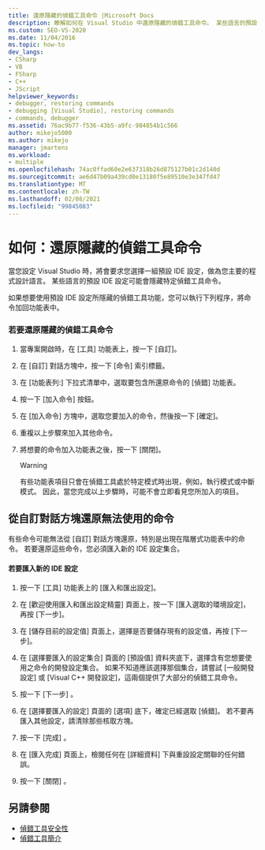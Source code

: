 ```yaml
---
title: 還原隱藏的偵錯工具命令 |Microsoft Docs
description: 瞭解如何在 Visual Studio 中還原隱藏的偵錯工具命令。 某些語言的預設 IDE 設定可能會隱藏特定偵錯工具命令。
ms.custom: SEO-VS-2020
ms.date: 11/04/2016
ms.topic: how-to
dev_langs:
- CSharp
- VB
- FSharp
- C++
- JScript
helpviewer_keywords:
- debugger, restoring commands
- debugging [Visual Studio], restoring commands
- commands, debugger
ms.assetid: 76ac9b77-f536-43b5-a9fc-984854b1c566
author: mikejo5000
ms.author: mikejo
manager: jmartens
ms.workload:
- multiple
ms.openlocfilehash: 74ac0ffad60e2e637318b26d875127b01c2d140d
ms.sourcegitcommit: ae6d47b09a439cd0e13180f5e89510e3e347fd47
ms.translationtype: MT
ms.contentlocale: zh-TW
ms.lasthandoff: 02/08/2021
ms.locfileid: "99845083"
---
```

# <a name="how-to-restore-hidden-debugger-commands"></a>如何：還原隱藏的偵錯工具命令
當您設定 Visual Studio 時，將會要求您選擇一組預設 IDE 設定，做為您主要的程式設計語言。 某些語言的預設 IDE 設定可能會隱藏特定偵錯工具命令。

 如果想要使用預設 IDE 設定所隱藏的偵錯工具功能，您可以執行下列程序，將命令加回功能表中。

### <a name="to-restore-hidden-debugger-commands"></a>若要還原隱藏的偵錯工具命令

1. 當專案開啟時，在 [工具] 功能表上，按一下 [自訂]。

2. 在 [自訂]  對話方塊中，按一下 [命令]  索引標籤。

3. 在 [功能表列:] 下拉式清單中，選取要包含所還原命令的 [偵錯] 功能表。

4. 按一下 [加入命令] 按鈕。

5. 在 [加入命令] 方塊中，選取您要加入的命令，然後按一下 [確定]。

6. 重複以上步驟來加入其他命令。

7. 將想要的命令加入功能表之後，按一下 [關閉]。

    > [!WARNING]
    > 有些功能表項目只會在偵錯工具處於特定模式時出現，例如，執行模式或中斷模式。 因此，當您完成以上步驟時，可能不會立即看見您所加入的項目。

## <a name="restoring-commands-not-available-from-the-customize-dialog-box"></a>從自訂對話方塊還原無法使用的命令
 有些命令可能無法從 [自訂] 對話方塊還原，特別是出現在階層式功能表中的命令。 若要還原這些命令，您必須匯入新的 IDE 設定集合。

#### <a name="to-import-new-ide-settings"></a>若要匯入新的 IDE 設定

1. 按一下 [工具] 功能表上的 [匯入和匯出設定]。

2. 在 [歡迎使用匯入和匯出設定精靈] 頁面上，按一下 [匯入選取的環境設定]，再按 [下一步]。

3. 在 [儲存目前的設定值] 頁面上，選擇是否要儲存現有的設定值，再按 [下一步]。

4. 在 [選擇要匯入的設定集合] 頁面的 [預設值] 資料夾底下，選擇含有您想要使用之命令的開發設定集合。 如果不知道應該選擇那個集合，請嘗試 [一般開發設定] 或 [Visual C++ 開發設定]，這兩個提供了大部分的偵錯工具命令。

5. 按一下 [下一步] 。

6. 在 [選擇要匯入的設定] 頁面的 [選項] 底下，確定已經選取 [偵錯]。 若不要再匯入其他設定，請清除那些核取方塊。

7. 按一下 [完成] 。

8. 在 [匯入完成] 頁面上，檢閱任何在 [詳細資料] 下與重設設定關聯的任何錯誤。

9. 按一下 [關閉]  。

## <a name="see-also"></a>另請參閱
- [偵錯工具安全性](../debugger/debugger-security.md)
- [偵錯工具簡介](../debugger/debugger-feature-tour.md)